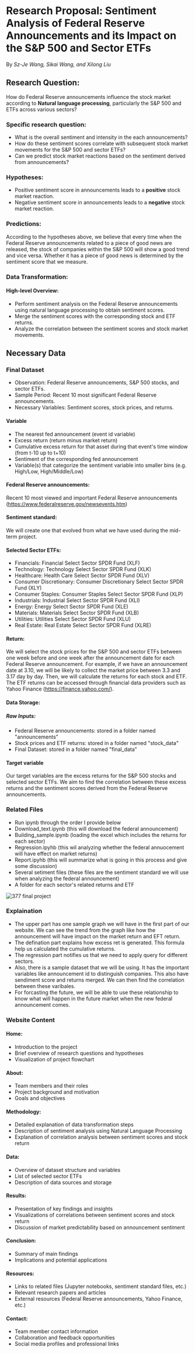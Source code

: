 # Research Proposal: Sentiment Analysis of Federal Reserve Announcements and its Impact on the S&P 500 and Sector ETFs
By _Sz-Je Wang, Sikai Wang, and Xilong Liu_


## Research Question: 
How do Federal Reserve announcements influence the stock market according to **Natural language processing**, particularly the S&P 500 and ETFs across various sectors? 


### Specific research question:
- What is the overall sentiment and intensity in the each announcements?
- How do these sentiment scores correlate with subsequent stock market movements for the S&P 500 and sector ETFs?
- Can we predict stock market reactions based on the sentiment derived from announcements? 

### Hypotheses:
- Positive sentiment score in announcements leads to a **positive** stock market reaction.
- Negative sentiment score in announcements leads to a **negative** stock market reaction.

### Predictions:
According to the hypotheses above, we believe that every time when the Federal Reserve announcements related to a piece of good news are released, the stock of companies within the S&P 500 will show a good trend and vice versa. Whether it has a piece of good news is determined by the sentiment score that we measure.

### Data Transformation:
#### High-level Overview:
- Perform sentiment analysis on the Federal Reserve announcements using natural language processing to obtain sentiment scores.
- Merge the sentiment scores with the corresponding stock and ETF returns.
- Analyze the correlation between the sentiment scores and stock market movements.

## Necessary Data
### Final Dataset
- Observation: Federal Reserve announcements, S&P 500 stocks, and sector ETFs.
- Sample Period: Recent 10 most significant Federal Reserve announcements.
- Necessary Variables: Sentiment scores, stock prices, and returns.
#### Variable
- The nearest fed announcement (event id variable)
- Excess return (return minus market return)
- Cumulative excess return for that asset during that event's time window (from t-10 up to t+10)
- Sentiment of the corresponding fed announcement
- Variable(s) that categorize the sentiment variable into smaller bins (e.g. High/Low, High/Middle/Low)

#### Federal Reserve announcements:
Recent 10 most viewed and important Federal Reserve announcements (https://www.federalreserve.gov/newsevents.htm) 
#### Sentiment standard:
We will create one that evolved from what we have used during the mid-term project.
#### Selected Sector ETFs:
- Financials: Financial Select Sector SPDR Fund (XLF)
- Technology: Technology Select Sector SPDR Fund (XLK)
- Healthcare: Health Care Select Sector SPDR Fund (XLV)
- Consumer Discretionary: Consumer Discretionary Select Sector SPDR Fund (XLY)
- Consumer Staples: Consumer Staples Select Sector SPDR Fund (XLP)
- Industrials: Industrial Select Sector SPDR Fund (XLI)
- Energy: Energy Select Sector SPDR Fund (XLE)
- Materials: Materials Select Sector SPDR Fund (XLB)
- Utilities: Utilities Select Sector SPDR Fund (XLU)
- Real Estate: Real Estate Select Sector SPDR Fund (XLRE)
#### Return:
We will select the stock prices for the S&P 500 and sector ETFs between one week before and one week after the announcement date for each Federal Reserve announcement. For example, if we have an announcement date at 3.10, we will be likely to collect the market price between 3.3 and 3.17 day by day. Then, we will calculate the returns for each stock and ETF. The ETF returns can be accessed through financial data providers such as Yahoo Finance (https://finance.yahoo.com/).
#### Data Storage:
##### Raw Inputs:
- Federal Reserve announcements: stored in a folder named "announcements"
- Stock prices and ETF returns: stored in a folder named "stock_data"
- Final Dataset: stored in a folder named "final_data"

#### Target variable
Our target variables are the excess returns for the S&P 500 stocks and selected sector ETFs. We aim to find the correlation between these excess returns and the sentiment scores derived from the Federal Reserve announcements.

### Related Files 
- Run ipynb through the order I provide below
- Download_text.ipynb (this will download the federal announcement)
- Building_sample.ipynb (loading the excel which includes the returns for each sector)
- Regression.ipyhb (this wil analyzing whether the federal annuocement will have effect on market returns)
- Report.ipyhb (this will summarize what is going in this process and give some discussion)
- Several setiment files (these files are the sentiment standard we will use when analyzing the federal announcement)
- A folder for each sector's related returns and ETF

![377 final project](https://user-images.githubusercontent.com/112531955/233749032-128a53bc-25c4-4261-9033-c1190e320473.jpg)
### Explaination
- The upper part has one sample graph we will have in the first part of our website. We can see the trend from the graph like how the announcement will have impact on the market return and EFT return.
- The defination part explains how excess ret is generated. This formula help us calculated the cumulative returns.
- The regression part notifies us that we need to apply query for different sectors.
- Also, there is a sample dataset that we will be using. It has the important variables like announcement id to distinguish companies. This also have sendiment score and returns merged. We can then find the correlation between these varibales.
- For forcasting the future, we will be able to use these relationship to know what will happen in the future market when the new federal announcement comes. 

### Website Content
#### Home:
- Introduction to the project
- Brief overview of research questions and hypotheses
- Visualization of project flowchart

#### About:
- Team members and their roles
- Project background and motivation
- Goals and objectives

#### Methodology:
- Detailed explanation of data transformation steps
- Description of sentiment analysis using Natural Language Processing
- Explanation of correlation analysis between sentiment scores and stock return

#### Data:
- Overview of dataset structure and variables
- List of selected sector ETFs
- Description of data sources and storage

#### Results:
- Presentation of key findings and insights
- Visualizations of correlations between sentiment scores and stock return
- Discussion of market predictability based on announcement sentiment

#### Conclusion:
- Summary of main findings
- Implications and potential applications

#### Resources:
- Links to related files (Jupyter notebooks, sentiment standard files, etc.)
- Relevant research papers and articles
- External resources (Federal Reserve announcements, Yahoo Finance, etc.)

#### Contact:
- Team member contact information
- Collaboration and feedback opportunities
- Social media profiles and professional links
